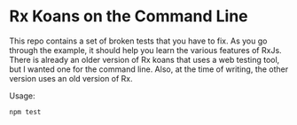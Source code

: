 # Rx Koans on the Command Line

This repo contains a set of broken tests that you have to fix. As you go
through the example, it should help you learn the various features of RxJs.
There is already an older version of Rx koans that uses a web testing tool, but
I wanted one for the command line. Also, at the time of writing, the other
version uses an old version of Rx.

Usage:

    npm test

